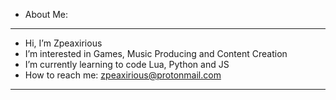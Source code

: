 - About Me:
-----------------------------------------------------------------
- Hi, I’m Zpeaxirious
- I’m interested in Games, Music Producing and Content Creation
- I’m currently learning to code Lua, Python and JS
- How to reach me: zpeaxirious@protonmail.com
-----------------------------------------------------------------
